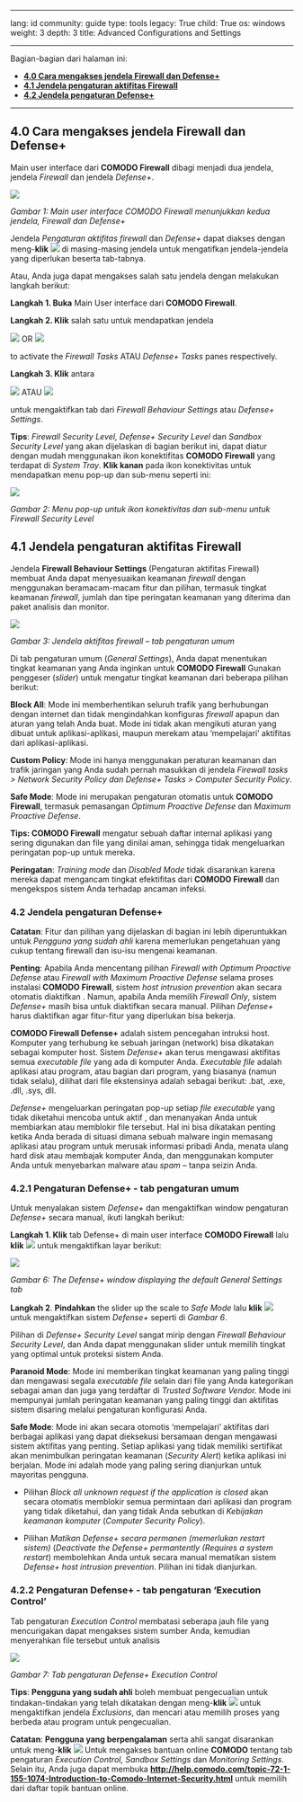 

---

lang: id
community: guide
type: tools
legacy: True
child: True
os: windows
weight: 3
depth: 3
title: Advanced Configurations and Settings

---

Bagian-bagian dari halaman ini:

- [**4.0 Cara mengakses jendela Firewall dan Defense+**](#4.0)
- [**4.1 Jendela pengaturan aktifitas Firewall**](#4.1)
- [**4.2 Jendela pengaturan Defense+**](#4.2)

-------

<a name="4.0"></a>
## 4.0 Cara mengakses jendela Firewall dan Defense+ ##

Main user interface dari **COMODO Firewall** dibagi menjadi dua jendela, jendela *Firewall* dan jendela *Defense+*. 

![](/sbox/screen/comodo-en/80.png)

*Gambar 1: Main user interface COMODO Firewall menunjukkan kedua jendela, Firewall dan Defense+*

Jendela  *Pengaturan aktifitas firewall* dan *Defense+* dapat diakses dengan meng-**klik** ![](/sbox/screen/comodo-en/43.png) di masing-masing jendela untuk mengatifkan jendela-jendela  yang diperlukan beserta tab-tabnya.

Atau, Anda juga dapat mengakses salah satu jendela  dengan melakukan langkah berikut:

**Langkah 1. Buka** Main User interface dari **COMODO Firewall**. 

**Langkah 2. Klik** salah satu untuk mendapatkan jendela

![](/sbox/screen/comodo-en/60.png) OR ![](/sbox/screen/comodo-en/81.png)

to activate the *Firewall Tasks* ATAU *Defense+  Tasks* panes respectively.

**Langkah 3. Klik** antara 

![](/sbox/screen/comodo-en/82.png) ATAU ![](/sbox/screen/comodo-en/83.png) 

untuk mengaktifkan tab dari *Firewall Behaviour Settings* atau *Defense+ Settings*. 

**Tips**: *Firewall Security Level, Defense+ Security Level* dan *Sandbox Security Level* yang akan dijelaskan di bagian berikut ini, dapat diatur dengan mudah menggunakan ikon konektifitas **COMODO Firewall** yang terdapat di *System Tray*.  **Klik kanan** pada ikon konektivitas untuk mendapatkan menu pop-up dan sub-menu seperti ini:

![](/sbox/screen/comodo-en/84.png)

*Gambar 2: Menu pop-up untuk ikon konektivitas dan sub-menu untuk Firewall Security Level* 

<a name="4.1"></a>
## 4.1 Jendela pengaturan aktifitas Firewall ##

Jendela  **Firewall Behaviour Settings** (Pengaturan aktifitas Firewall) membuat Anda dapat menyesuaikan keamanan *firewall* dengan menggunakan beramacam-macam fitur dan pilihan, termasuk tingkat keamanan *firewall*, jumlah dan tipe peringatan keamanan yang diterima dan paket analisis dan monitor.

![](/sbox/screen/comodo-en/44.png)

*Gambar 3: Jendela aktifitas firewall – tab pengaturan umum*

Di tab pengaturan umum (*General Settings*), Anda dapat menentukan tingkat keamanan yang Anda inginkan untuk **COMODO Firewall** Gunakan penggeser (*slider*) untuk mengatur tingkat keamanan dari beberapa pilihan berikut:

**Block All**: Mode  ini memberhentikan seluruh trafik  yang berhubungan dengan internet dan tidak mengindahkan konfiguras *firewall* apapun dan aturan yang telah Anda buat. Mode  ini tidak akan mengikuti aturan yang dibuat untuk aplikasi-aplikasi, maupun merekam atau ‘mempelajari’ aktifitas dari aplikasi-aplikasi.

**Custom Policy**: Mode  ini hanya menggunakan peraturan keamanan dan trafik jaringan yang Anda sudah pernah masukkan  di jendela *Firewall tasks > Network Security Policy dan Defense+ Tasks > Computer Security Policy*. 

**Safe Mode**: Mode ini merupakan pengaturan otomatis untuk **COMODO Firewall**, termasuk pemasangan *Optimum Proactive Defense* dan *Maximum Proactive Defense*.

**Tips: COMODO Firewall** mengatur sebuah daftar internal aplikasi yang sering digunakan dan file yang dinilai  aman, sehingga tidak mengeluarkan peringatan pop-up untuk mereka.  

**Peringatan**: *Training mode* dan *Disabled Mode* tidak disarankan karena mereka dapat mengancam tingkat efektifitas dari **COMODO Firewall** dan mengekspos sistem Anda terhadap ancaman infeksi. 

<a name="4.2"></a>
### 4.2 Jendela pengaturan Defense+ ###

**Catatan**: Fitur dan pilihan yang dijelaskan di bagian ini lebih diperuntukkan untuk *Pengguna yang sudah ahli* karena memerlukan pengetahuan yang cukup tentang firewall dan isu-isu mengenai keamanan.

**Penting**: Apabila Anda mencentang  pilihan *Firewall with Optimum Proactive Defense* atau *Firewall with Maximum Proactive Defense* selama proses instalasi  **COMODO Firewall**, sistem *host intrusion prevention* akan secara otomatis diaktifkan . Namun, apabila Anda memilih *Firewall Only*, sistem *Defense+* masih bisa untuk diaktifkan  secara manual. Pilihan *Defense+* harus diaktifkan  agar fitur-fitur yang diperlukan bisa  bekerja. 

**COMODO Firewall Defense+** adalah sistem pencegahan intruksi host. Komputer yang terhubung ke sebuah jaringan (network) bisa dikatakan sebagai komputer host. Sistem *Defense+* akan terus mengawasi aktifitas semua *executable file* yang ada di komputer Anda. *Executable file* adalah aplikasi atau program, atau bagian dari program, yang biasanya (namun tidak selalu), dilihat dari file ekstensinya adalah sebagai  berikut: .bat, .exe, .dll, .sys, dll.

*Defense+* mengeluarkan peringatan pop-up setiap *file executable* yang tidak diketahui mencoba untuk aktif , dan menanyakan Anda untuk membiarkan atau memblokir file tersebut. Hal ini bisa dikatakan penting ketika Anda berada di situasi dimana sebuah malware ingin memasang aplikasi atau program untuk merusak informasi pribadi Anda, menata  ulang hard disk atau membajak komputer Anda, dan menggunakan komputer Anda untuk menyebarkan malware atau *spam* – tanpa seizin Anda.

### 4.2.1 Pengaturan Defense+ - tab pengaturan umum ###

Untuk menyalakan sistem *Defense+* dan mengaktifkan window pengaturan *Defense+* secara manual, ikuti langkah berikut:

**Langkah 1. Klik** tab Defense+ di main user interface **COMODO Firewall** lalu **klik** ![](/sbox/screen/comodo-en/50.png) untuk mengaktifkan layar berikut:

![](/sbox/screen/comodo-en/51.png)

*Gambar 6: The Defense+ window displaying the default General Settings tab*

**Langkah 2**. **Pindahkan** the slider up the scale to *Safe Mode* lalu **klik** ![](/sbox/screen/comodo-en/06.png) untuk mengaktifkan  sistem *Defense+* seperti di *Gambar 6*.

Pilihan di *Defense+ Security Level* sangat mirip dengan *Firewall Behaviour Security Level*, dan Anda dapat menggunakan slider untuk memilih tingkat  yang optimal untuk proteksi sistem Anda. 

**Paranoid Mode**: Mode  ini memberikan tingkat keamanan yang paling tinggi dan mengawasi segala *executable file* selain dari file yang Anda kategorikan sebagai aman dan juga yang terdaftar di *Trusted Software Vendor.* Mode  ini mempunyai jumlah peringatan keamanan yang paling tinggi dan aktifitas sistem disaring melalui pengaturan konfigurasi Anda.  

**Safe Mode**: Mode  ini akan secara otomotis ‘mempelajari’ aktifitas dari berbagai aplikasi yang dapat dieksekusi bersamaan dengan mengawasi sistem aktifitas yang penting. Setiap aplikasi yang tidak memiliki sertifikat akan menimbulkan peringatan keamanan (*Security Alert*) ketika aplikasi ini berjalan. Mode  ini adalah mode  yang paling sering dianjurkan untuk mayoritas pengguna. 

- Pilihan *Block all unknown request if the application is closed* akan secara otomatis memblokir semua permintaan dari aplikasi dan program yang tidak diketahui, dan yang tidak Anda sebutkan di *Kebijakan keamanan komputer* (*Computer Security Policy*).

- Pilihan *Matikan Defense+ secara permanen (memerlukan restart sistem)* (*Deactivate the Defense+ permantently (Requires a system restart*) membolehkan Anda untuk secara manual mematikan sistem *Defense+ host intrusion prevention*. Pilihan ini tidak dianjurkan.

### 4.2.2 Pengaturan Defense+ - tab pengaturan ‘Execution Control’ ###

Tab pengaturan *Execution Control* membatasi seberapa jauh file yang mencurigakan dapat mengakses sistem sumber Anda, kemudian menyerahkan file tersebut untuk analisis

![](/sbox/screen/comodo-en/54.png)

*Gambar 7: Tab pengaturan Defense+ Execution Control*

**Tips**: **Pengguna yang sudah ahli** boleh membuat pengecualian untuk tindakan-tindakan yang telah dikatakan dengan meng-**klik** ![](/sbox/screen/comodo-en/55.png) untuk mengaktifkan jendela *Exclusions*, dan mencari atau memilih proses yang berbeda atau program untuk pengecualian.

**Catatan**: **Pengguna yang berpengalaman** serta ahli sangat disarankan untuk meng-**klik** ![](/sbox/screen/comodo-en/47.png) Untuk mengakses bantuan online **COMODO** tentang tab pengaturan *Execution Control, Sandbox Settings* dan *Monitoring Settings*. Selain itu, Anda juga dapat membuka  **http://help.comodo.com/topic-72-1-155-1074-Introduction-to-Comodo-Internet-Security.html** untuk memilih dari daftar topik bantuan online.




